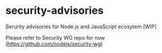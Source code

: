# security-advisories
Serurity advisories for Node.js and JavaScript ecosytem [WIP]

Please refer to Security WG repo for now (https://github.com/nodejs/security-wg)
